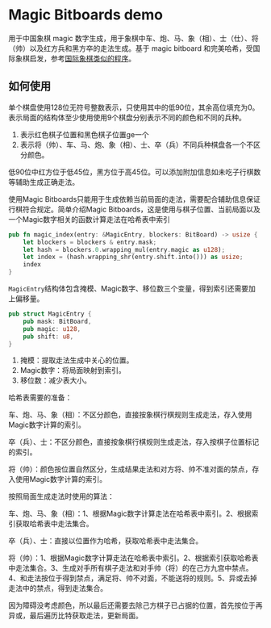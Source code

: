 # Magic Bitboards demo

用于中国象棋 magic 数字生成，用于象棋中车、炮、马、象（相）、士（仕）、将（帅）以及红方兵和黑方卒的走法生成。基于 magic bitboard 和完美哈希，受国际象棋启发，参考[国际象棋类似的程序](https://analog-hors.github.io/writing/magic-bitboards/)。

## 如何使用

单个棋盘使用128位无符号整数表示，只使用其中的低90位，其余高位填充为0。表示局面的结构体至少使用使用9个棋盘分别表示不同的颜色和不同的兵种。

1. 表示红色棋子位置和黑色棋子位置ge一个
2. 表示将（帅）、车、马、炮、象（相）、士、卒（兵）不同兵种棋盘各一个不区分颜色。

低90位中红方位于低45位，黑方位于高45位。可以添加附加信息如未吃子行棋数等辅助生成正确走法。

使用Magic Bitboards只能用于生成依赖当前局面的走法，需要配合辅助信息保证行棋符合规定。简单介绍Magic Bitboards，这是使用与棋子位置、当前局面以及一个Magic数字相关的函数计算走法在哈希表中索引

```rust
pub fn magic_index(entry: &MagicEntry, blockers: BitBoard) -> usize {
    let blockers = blockers & entry.mask;
    let hash = blockers.0.wrapping_mul(entry.magic as u128);
    let index = (hash.wrapping_shr(entry.shift.into())) as usize;
    index
}
```

`MagicEntry`结构体包含掩模、Magic数字、移位数三个变量，得到索引还需要加上偏移量。

```rust
pub struct MagicEntry {
    pub mask: BitBoard,
    pub magic: u128,
    pub shift: u8,
}
```

1. 掩模：提取走法生成中关心的位置。
2. Magic数字：将局面映射到索引。
3. 移位数：减少表大小。

哈希表需要的准备：

车、炮、马、象（相）：不区分颜色，直接按象棋行棋规则生成走法，存入使用Magic数字计算的索引。

卒（兵）、士：不区分颜色，直接按象棋行棋规则生成走法，存入按棋子位置标记的索引。

将（帅）：颜色按位置自然区分，生成结果走法和对方将、帅不准对面的禁点，存入使用Magic数字计算的索引。

按照局面生成走法时使用的算法：

车、炮、马、象（相）：1、根据Magic数字计算走法在哈希表中索引。2、根据索引获取哈希表中走法集合。

卒（兵）、士：直接以位置作为哈希，获取哈希表中走法集合。

将（帅）：1、根据Magic数字计算走法在哈希表中索引。2、根据索引获取哈希表中走法集合。3、生成对手所有棋子走法和对手帅（将）的在己方九宫中禁点。4、和走法按位于得到禁点，满足将、帅不对面，不能送将的规则。5、异或去掉走法中的禁点，得到走法集合。

因为障碍没考虑颜色，所以最后还需要去除己方棋子已占据的位置，首先按位于再异或，最后遍历比特获取走法，更新局面。
